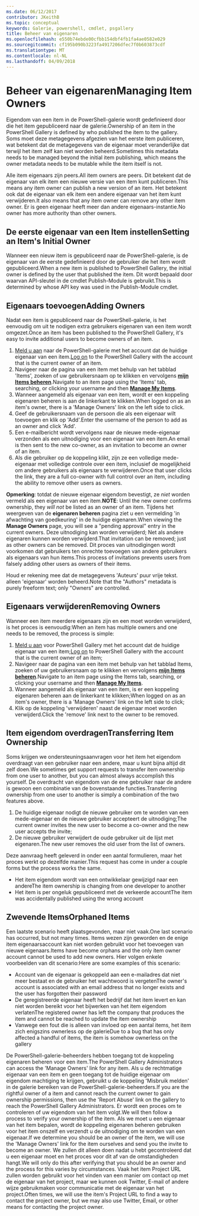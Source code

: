 ```yaml
---
ms.date: 06/12/2017
contributor: JKeithB
ms.topic: conceptual
keywords: Galerie, powershell, cmdlet, psgallery
title: Beheer van eigenaren
ms.openlocfilehash: e550b74ebde00cfbb154dbf4fb1fa4ae0582e029
ms.sourcegitcommit: cf195b090b3223fa4917206dfec7f0b603873cdf
ms.translationtype: MT
ms.contentlocale: nl-NL
ms.lasthandoff: 04/09/2018
---
```

# <a name="managing-item-owners"></a><span data-ttu-id="a0029-103">Beheer van eigenaren</span><span class="sxs-lookup"><span data-stu-id="a0029-103">Managing Item Owners</span></span>

<span data-ttu-id="a0029-104">Eigendom van een item in de PowerShell-galerie wordt gedefinieerd door die het item gepubliceerd naar de galerie.</span><span class="sxs-lookup"><span data-stu-id="a0029-104">Ownership of an item in the PowerShell Gallery is defined by who published the item to the gallery.</span></span>
<span data-ttu-id="a0029-105">Soms moet deze metagegevens afgezien van het eerste item publiceren, wat betekent dat de metagegevens van de eigenaar moet veranderlijke dat terwijl het item zelf kan niet worden beheerd.</span><span class="sxs-lookup"><span data-stu-id="a0029-105">Sometimes this metadata needs to be managed beyond the initial item publishing, which means the owner metadata needs to be mutable while the item itself is not.</span></span>

<span data-ttu-id="a0029-106">Alle item eigenaars zijn peers.</span><span class="sxs-lookup"><span data-stu-id="a0029-106">All item owners are peers.</span></span>
<span data-ttu-id="a0029-107">Dit betekent dat de eigenaar van elk item een nieuwe versie van een item kunt publiceren.</span><span class="sxs-lookup"><span data-stu-id="a0029-107">This means any item owner can publish a new version of an item.</span></span> <span data-ttu-id="a0029-108">Het betekent ook dat de eigenaar van elk item een andere eigenaar van het item kunt verwijderen.</span><span class="sxs-lookup"><span data-stu-id="a0029-108">It also means that any item owner can remove any other item owner.</span></span>
<span data-ttu-id="a0029-109">Er is geen eigenaar heeft meer dan andere eigenaars-instantie.</span><span class="sxs-lookup"><span data-stu-id="a0029-109">No owner has more authority than other owners.</span></span>

## <a name="setting-an-items-initial-owner"></a><span data-ttu-id="a0029-110">De eerste eigenaar van een Item instellen</span><span class="sxs-lookup"><span data-stu-id="a0029-110">Setting an Item's Initial Owner</span></span>

<span data-ttu-id="a0029-111">Wanneer een nieuw item is gepubliceerd naar de PowerShell-galerie, is de eigenaar van de eerste gedefinieerd door de gebruiker die het item wordt gepubliceerd.</span><span class="sxs-lookup"><span data-stu-id="a0029-111">When a new item is published to PowerShell Gallery, the initial owner is defined by the user that published the item.</span></span> <span data-ttu-id="a0029-112">Dit wordt bepaald door waarvan API-sleutel in de cmdlet Publish-Module is gebruikt.</span><span class="sxs-lookup"><span data-stu-id="a0029-112">This is determined by whose API key was used in the Publish-Module cmdlet.</span></span>

## <a name="adding-owners"></a><span data-ttu-id="a0029-113">Eigenaars toevoegen</span><span class="sxs-lookup"><span data-stu-id="a0029-113">Adding Owners</span></span>

<span data-ttu-id="a0029-114">Nadat een item is gepubliceerd naar de PowerShell-galerie, is het eenvoudig om uit te nodigen extra gebruikers eigenaren van een item wordt omgezet.</span><span class="sxs-lookup"><span data-stu-id="a0029-114">Once an item has been published to the PowerShell Gallery, it's easy to invite additional users to become owners of an item.</span></span>

1. <span data-ttu-id="a0029-115">[Meld u aan](https://powershellgallery.com/users/account/LogOn) naar de PowerShell-galerie met het account dat de huidige eigenaar van een item.</span><span class="sxs-lookup"><span data-stu-id="a0029-115">[Log on](https://powershellgallery.com/users/account/LogOn) to the PowerShell Gallery with the account that is the current owner of an item.</span></span>
2. <span data-ttu-id="a0029-116">Navigeer naar de pagina van een item met behulp van het tabblad 'Items', zoeken of uw gebruikersnaam op te klikken en vervolgens [ **mijn Items beheren**](https://www.powershellgallery.com/account/Packages).</span><span class="sxs-lookup"><span data-stu-id="a0029-116">Navigate to an item page using the 'Items' tab, searching, or clicking your username and then [**Manage My Items**](https://www.powershellgallery.com/account/Packages).</span></span>
3. <span data-ttu-id="a0029-117">Wanneer aangemeld als eigenaar van een item, wordt er een koppeling eigenaren beheren is aan de linkerkant te klikken.</span><span class="sxs-lookup"><span data-stu-id="a0029-117">When logged on as an item's owner, there is a 'Manage Owners' link on the left side to click.</span></span>
4. <span data-ttu-id="a0029-118">Geef de gebruikersnaam van de persoon die als een eigenaar wilt toevoegen en klik op 'Add'.</span><span class="sxs-lookup"><span data-stu-id="a0029-118">Enter the username of the person to add as an owner and click 'Add'.</span></span>
5. <span data-ttu-id="a0029-119">Een e-mailbericht wordt vervolgens naar de nieuwe mede-eigenaar verzonden als een uitnodiging voor een eigenaar van een item.</span><span class="sxs-lookup"><span data-stu-id="a0029-119">An email is then sent to the new co-owner, as an invitation to become an owner of an item.</span></span>
6. <span data-ttu-id="a0029-120">Als die gebruiker op de koppeling klikt, zijn ze een volledige mede-eigenaar met volledige controle over een item, inclusief de mogelijkheid om andere gebruikers als eigenaars te verwijderen.</span><span class="sxs-lookup"><span data-stu-id="a0029-120">Once that user clicks the link, they are a full co-owner with full control over an item, including the ability to remove other users as owners.</span></span>

<span data-ttu-id="a0029-121">**Opmerking**: totdat de nieuwe eigenaar eigendom bevestigt, ze *niet* worden vermeld als een eigenaar van een item.</span><span class="sxs-lookup"><span data-stu-id="a0029-121">**NOTE**: Until the new owner confirms ownership, they *will not* be listed as an owner of an item.</span></span>
<span data-ttu-id="a0029-122">Tijdens het weergeven van de **eigenaren beheren** pagina ziet u een vermelding 'in afwachting van goedkeuring' in de huidige eigenaren.</span><span class="sxs-lookup"><span data-stu-id="a0029-122">When viewing the **Manage Owners** page, you will see a "pending approval" entry in the current owners.</span></span>
<span data-ttu-id="a0029-123">Deze uitnodiging kan worden verwijderd; Net als andere eigenaren kunnen worden verwijderd.</span><span class="sxs-lookup"><span data-stu-id="a0029-123">That invitation can be removed; just as other owners can be removed.</span></span>
<span data-ttu-id="a0029-124">Dit proces van uitnodigingen wordt voorkomen dat gebruikers ten onrechte toevoegen van andere gebruikers als eigenaars van hun items.</span><span class="sxs-lookup"><span data-stu-id="a0029-124">This process of invitations prevents users from falsely adding other users as owners of their items.</span></span>

<span data-ttu-id="a0029-125">Houd er rekening mee dat de metagegevens 'Auteurs' puur vrije tekst. alleen 'eigenaar' worden beheerd.</span><span class="sxs-lookup"><span data-stu-id="a0029-125">Note that the "Authors" metadata is purely freeform text; only "Owners" are controlled.</span></span>


## <a name="removing-owners"></a><span data-ttu-id="a0029-126">Eigenaars verwijderen</span><span class="sxs-lookup"><span data-stu-id="a0029-126">Removing Owners</span></span>
<span data-ttu-id="a0029-127">Wanneer een item meerdere eigenaars zijn en een moet worden verwijderd, is het proces is eenvoudig:</span><span class="sxs-lookup"><span data-stu-id="a0029-127">When an item has multiple owners and one needs to be removed, the process is simple:</span></span>

1. <span data-ttu-id="a0029-128">[Meld u aan](https://powershellgallery.com/users/account/LogOn) voor PowerShell Gallery met het account dat de huidige eigenaar van een item;</span><span class="sxs-lookup"><span data-stu-id="a0029-128">[Log on](https://powershellgallery.com/users/account/LogOn) to PowerShell Gallery with the account that is the current owner of an item;</span></span>
2. <span data-ttu-id="a0029-129">Navigeer naar de pagina van een item met behulp van het tabblad Items, zoeken of uw gebruikersnaam op te klikken en vervolgens [ **mijn Items beheren**](https://www.powershellgallery.com/account/Packages).</span><span class="sxs-lookup"><span data-stu-id="a0029-129">Navigate to an item page using the Items tab, searching, or clicking your username and then [**Manage My Items**](https://www.powershellgallery.com/account/Packages).</span></span>
3. <span data-ttu-id="a0029-130">Wanneer aangemeld als eigenaar van een item, is er een koppeling eigenaren beheren aan de linkerkant te klikken;</span><span class="sxs-lookup"><span data-stu-id="a0029-130">When logged on as an item's owner, there is a 'Manage Owners' link on the left side to click;</span></span>
4. <span data-ttu-id="a0029-131">Klik op de koppeling 'verwijderen' naast de eigenaar moet worden verwijderd.</span><span class="sxs-lookup"><span data-stu-id="a0029-131">Click the 'remove' link next to the owner to be removed.</span></span>



## <a name="transferring-item-ownership"></a><span data-ttu-id="a0029-132">Item eigendom overdragen</span><span class="sxs-lookup"><span data-stu-id="a0029-132">Transferring Item Ownership</span></span>
<span data-ttu-id="a0029-133">Soms krijgen we ondersteuningsaanvragen voor het item het eigendom overdraagt van een gebruiker naar een andere, maar u kunt bijna altijd dit zelf doen.</span><span class="sxs-lookup"><span data-stu-id="a0029-133">We sometimes get support requests to transfer item ownership from one user to another, but you can almost always accomplish this yourself.</span></span>
<span data-ttu-id="a0029-134">De overdracht van eigendom van de ene gebruiker naar de andere is gewoon een combinatie van de bovenstaande functies.</span><span class="sxs-lookup"><span data-stu-id="a0029-134">Transferring ownership from one user to another is simply a combination of the two features above.</span></span>

1. <span data-ttu-id="a0029-135">De huidige eigenaar nodigt de nieuwe gebruiker om te worden van een mede-eigenaar en de nieuwe gebruiker accepteert de uitnodiging;</span><span class="sxs-lookup"><span data-stu-id="a0029-135">The current owner invites the new user to become a co-owner and the new user accepts the invite;</span></span>
2. <span data-ttu-id="a0029-136">De nieuwe gebruiker verwijdert de oude gebruiker uit de lijst met eigenaren.</span><span class="sxs-lookup"><span data-stu-id="a0029-136">The new user removes the old user from the list of owners.</span></span>

<span data-ttu-id="a0029-137">Deze aanvraag heeft geleverd in onder een aantal formulieren, maar het proces werkt op dezelfde manier.</span><span class="sxs-lookup"><span data-stu-id="a0029-137">This request has come in under a couple forms but the process works the same.</span></span>

* <span data-ttu-id="a0029-138">Het item eigendom wordt van een ontwikkelaar gewijzigd naar een andere</span><span class="sxs-lookup"><span data-stu-id="a0029-138">The item ownership is changing from one developer to another</span></span>
* <span data-ttu-id="a0029-139">Het item is per ongeluk gepubliceerd met de verkeerde account</span><span class="sxs-lookup"><span data-stu-id="a0029-139">The item was accidentally published using the wrong account</span></span>


## <a name="orphaned-items"></a><span data-ttu-id="a0029-140">Zwevende Items</span><span class="sxs-lookup"><span data-stu-id="a0029-140">Orphaned Items</span></span>
<span data-ttu-id="a0029-141">Een laatste scenario heeft plaatsgevonden, maar niet vaak.</span><span class="sxs-lookup"><span data-stu-id="a0029-141">One last scenario has occurred, but not many times.</span></span>
<span data-ttu-id="a0029-142">Items wezen zijn geworden en de enige item eigenaarsaccount kan niet worden gebruikt voor het toevoegen van nieuwe eigenaars.</span><span class="sxs-lookup"><span data-stu-id="a0029-142">Items have become orphans and the only item owner account cannot be used to add new owners.</span></span>
<span data-ttu-id="a0029-143">Hier volgen enkele voorbeelden van dit scenario:</span><span class="sxs-lookup"><span data-stu-id="a0029-143">Here are some examples of this scenario:</span></span>

* <span data-ttu-id="a0029-144">Account van de eigenaar is gekoppeld aan een e-mailadres dat niet meer bestaat en de gebruiker het wachtwoord is vergeten</span><span class="sxs-lookup"><span data-stu-id="a0029-144">The owner's account is associated with an email address that no longer exists and the user has forgotten their password</span></span>
* <span data-ttu-id="a0029-145">De geregistreerde eigenaar heeft het bedrijf dat het item levert en kan niet worden bereikt voor het bijwerken van het item eigendom verlaten</span><span class="sxs-lookup"><span data-stu-id="a0029-145">The registered owner has left the company that produces the item and cannot be reached to update the item ownership</span></span>
* <span data-ttu-id="a0029-146">Vanwege een fout die is alleen van invloed op een aantal items, het item zich enigszins ownerless op de galerie</span><span class="sxs-lookup"><span data-stu-id="a0029-146">Due to a bug that has only affected a handful of items, the item is somehow ownerless on the gallery</span></span>

<span data-ttu-id="a0029-147">De PowerShell-galerie-beheerders hebben toegang tot de koppeling eigenaren beheren voor een item.</span><span class="sxs-lookup"><span data-stu-id="a0029-147">The PowerShell Gallery Administrators can access the 'Manage Owners' link for any item.</span></span>
<span data-ttu-id="a0029-148">Als u de rechtmatige eigenaar van een item en geen toegang tot de huidige eigenaar om eigendom machtiging te krijgen, gebruikt u de koppeling 'Misbruik melden' in de galerie bereiken van de PowerShell-galerie-beheerders.</span><span class="sxs-lookup"><span data-stu-id="a0029-148">If you are the rightful owner of a item and cannot reach the current owner to gain ownership permissions, then use the 'Report Abuse' link on the gallery to reach the PowerShell Gallery Administrators.</span></span>
<span data-ttu-id="a0029-149">Er wordt een proces om te controleren of uw eigendom van het item volgt.</span><span class="sxs-lookup"><span data-stu-id="a0029-149">We will then follow a process to verify your ownership of the item.</span></span>
<span data-ttu-id="a0029-150">Als we moet u een eigenaar van het item bepalen, wordt de koppeling eigenaren beheren gebruiken voor het item onszelf en verzendt u de uitnodiging om te worden van een eigenaar.</span><span class="sxs-lookup"><span data-stu-id="a0029-150">If we determine you should be an owner of the item, we will use the 'Manage Owners' link for the item ourselves and send you the invite to become an owner.</span></span>
<span data-ttu-id="a0029-151">We zullen dit alleen doen nadat u hebt gecontroleerd dat u een eigenaar moet en het proces voor dit af van de omstandigheden hangt.</span><span class="sxs-lookup"><span data-stu-id="a0029-151">We will only do this after verifying that you should be an owner and the process for this varies by circumstances.</span></span>
<span data-ttu-id="a0029-152">Vaak het item Project URL zullen worden gebruikt voor het vinden van een manier om contact op met de eigenaar van het project, maar we kunnen ook Twitter, E-mail of andere wijze gebruikmaken voor communicatie met de eigenaar van het project.</span><span class="sxs-lookup"><span data-stu-id="a0029-152">Often times, we will use the item's Project URL to find a way to contact the project owner, but we may also use Twitter, Email, or other means for contacting the project owner.</span></span>
